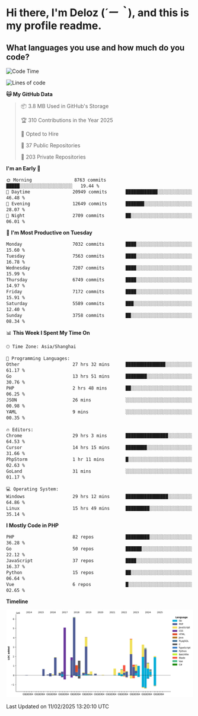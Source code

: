 # **Hi there, I'm Deloz (*´ー｀*), and this is my profile readme.**

## **What languages you use and how much do you code?**

<!--START_SECTION:waka-->
![Code Time](http://img.shields.io/badge/Code%20Time-5%2C645%20hrs%2033%20mins-blue)

![Lines of code](https://img.shields.io/badge/From%20Hello%20World%20I%27ve%20Written-44.7%20million%20lines%20of%20code-blue)

**🐱 My GitHub Data** 

> 📦 3.8 MB Used in GitHub's Storage 
 > 
> 🏆 310 Contributions in the Year 2025
 > 
> 💼 Opted to Hire
 > 
> 📜 37 Public Repositories 
 > 
> 🔑 203 Private Repositories 
 > 
**I'm an Early 🐤** 

```text
🌞 Morning                8763 commits        █████░░░░░░░░░░░░░░░░░░░░   19.44 % 
🌆 Daytime                20949 commits       ████████████░░░░░░░░░░░░░   46.48 % 
🌃 Evening                12649 commits       ███████░░░░░░░░░░░░░░░░░░   28.07 % 
🌙 Night                  2709 commits        ██░░░░░░░░░░░░░░░░░░░░░░░   06.01 % 
```
📅 **I'm Most Productive on Tuesday** 

```text
Monday                   7032 commits        ████░░░░░░░░░░░░░░░░░░░░░   15.60 % 
Tuesday                  7563 commits        ████░░░░░░░░░░░░░░░░░░░░░   16.78 % 
Wednesday                7207 commits        ████░░░░░░░░░░░░░░░░░░░░░   15.99 % 
Thursday                 6749 commits        ████░░░░░░░░░░░░░░░░░░░░░   14.97 % 
Friday                   7172 commits        ████░░░░░░░░░░░░░░░░░░░░░   15.91 % 
Saturday                 5589 commits        ███░░░░░░░░░░░░░░░░░░░░░░   12.40 % 
Sunday                   3758 commits        ██░░░░░░░░░░░░░░░░░░░░░░░   08.34 % 
```


📊 **This Week I Spent My Time On** 

```text
🕑︎ Time Zone: Asia/Shanghai

💬 Programming Languages: 
Other                    27 hrs 32 mins      ███████████████░░░░░░░░░░   61.17 % 
Go                       13 hrs 51 mins      ████████░░░░░░░░░░░░░░░░░   30.76 % 
PHP                      2 hrs 48 mins       ██░░░░░░░░░░░░░░░░░░░░░░░   06.25 % 
JSON                     26 mins             ░░░░░░░░░░░░░░░░░░░░░░░░░   00.98 % 
YAML                     9 mins              ░░░░░░░░░░░░░░░░░░░░░░░░░   00.35 % 

🔥 Editors: 
Chrome                   29 hrs 3 mins       ████████████████░░░░░░░░░   64.53 % 
Cursor                   14 hrs 15 mins      ████████░░░░░░░░░░░░░░░░░   31.66 % 
PhpStorm                 1 hr 11 mins        █░░░░░░░░░░░░░░░░░░░░░░░░   02.63 % 
GoLand                   31 mins             ░░░░░░░░░░░░░░░░░░░░░░░░░   01.17 % 

💻 Operating System: 
Windows                  29 hrs 12 mins      ████████████████░░░░░░░░░   64.86 % 
Linux                    15 hrs 49 mins      █████████░░░░░░░░░░░░░░░░   35.14 % 
```

**I Mostly Code in PHP** 

```text
PHP                      82 repos            █████████░░░░░░░░░░░░░░░░   36.28 % 
Go                       50 repos            ██████░░░░░░░░░░░░░░░░░░░   22.12 % 
JavaScript               37 repos            ████░░░░░░░░░░░░░░░░░░░░░   16.37 % 
Python                   15 repos            ██░░░░░░░░░░░░░░░░░░░░░░░   06.64 % 
Vue                      6 repos             █░░░░░░░░░░░░░░░░░░░░░░░░   02.65 % 
```



**Timeline**

![Lines of Code chart](https://raw.githubusercontent.com/deloz/deloz/main/assets/bar_graph.png)


 Last Updated on 11/02/2025 13:20:10 UTC
<!--END_SECTION:waka-->
